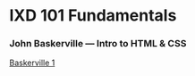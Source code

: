 # **IXD 101 Fundamentals**

### John Baskerville — Intro to HTML & CSS

[Baskerville 1](http://dan.gold/ixd101/baskerville-1.html)
